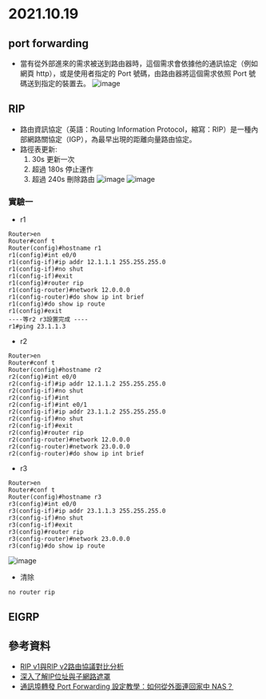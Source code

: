 # 2021.10.19 
## port forwarding
* 當有從外部進來的需求被送到路由器時，這個需求會依據他的通訊協定（例如網頁 http），或是使用者指定的 Port 號碼，由路由器將這個需求依照 Port 號碼送到指定的裝置去。
![image](https://user-images.githubusercontent.com/62127656/137851100-e199c9ff-4d57-4c73-a706-6f95c8eb8cd7.png)
## RIP
* 路由資訊協定（英語：Routing Information Protocol，縮寫：RIP）是一種內部網路關協定（IGP），為最早出現的距離向量路由協定。
* 路徑表更新:
  1. 30s 更新一次
  2. 超過 180s 停止運作
  3. 超過 240s 刪除路由
![image](https://user-images.githubusercontent.com/62127656/137854586-590eb5fa-f92b-4ebb-aaa0-0ab4e63bbcd9.png)
![image](https://user-images.githubusercontent.com/62127656/137855277-53f7a3ac-5d6c-44c6-bc45-454f400ceb6f.png)
### 實驗一
* r1
```
Router>en
Router#conf t
Router(config)#hostname r1
r1(config)#int e0/0
r1(config-if)#ip addr 12.1.1.1 255.255.255.0
r1(config-if)#no shut
r1(config-if)#exit
r1(config)#router rip
r1(config-router)#network 12.0.0.0
r1(config-router)#do show ip int brief
r1(config)#do show ip route
r1(config)#exit
----等r2 r3設置完成 ----
r1#ping 23.1.1.3

```
* r2
```
Router>en
Router#conf t
Router(config)#hostname r2
r2(config)#int e0/0
r2(config-if)#ip addr 12.1.1.2 255.255.255.0
r2(config-if)#no shut
r2(config-if)#int
r2(config-if)#int e0/1
r2(config-if)#ip addr 23.1.1.2 255.255.255.0
r2(config-if)#no shut
r2(config-if)#exit
r2(config)#router rip
r2(config-router)#network 12.0.0.0
r2(config-router)#network 23.0.0.0
r2(config-router)#do show ip int brief
```
* r3
```
Router>en
Router#conf t
Router(config)#hostname r3
r3(config)#int e0/0
r3(config-if)#ip addr 23.1.1.3 255.255.255.0
r3(config-if)#no shut
r3(config-if)#exit
r3(config)#router rip
r3(config-router)#network 23.0.0.0
r3(config)#do show ip route
```

![image](https://user-images.githubusercontent.com/62127656/137866211-9ee1ff2b-f9aa-4555-b7bd-6cfccc07523c.png)

* 清除
```
no router rip 
```
## EIGRP
## 參考資料
* [RIP v1與RIP v2路由協議對比分析](https://blog.xuite.net/lichangying/wretch/176501055-RIP+v1%E8%88%87RIP+v2%E8%B7%AF%E7%94%B1%E5%8D%94%E8%AD%B0%E5%B0%8D%E6%AF%94%E5%88%86%E6%9E%90)
* [深入了解IP位址與子網路遮罩](https://www.netadmin.com.tw/netadmin/zh-tw/technology/D5162EE38674405EADB022E0802A05B2)
* [通訊埠轉發 Port Forwarding 設定教學：如何從外面連回家中 NAS？](https://ningselect.com/30752/58/)
